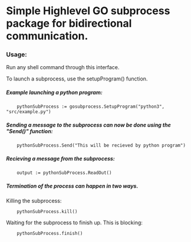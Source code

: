 # Simple Highlevel GO subprocess package for bidirectional communication.

### Usage:
Run any shell command through this interface.

To launch a subprocess, use the setupProgram() function.

##### Example launching a python program:
``` golang
	pythonSubProcess := gosubprocess.SetupProgram("python3", "src/example.py")
```

##### Sending a message to the subprocess can now be done using the "Send()" function:
``` golang
	pythonSubProcess.Send("This will be recieved by python program")
```

##### Recieving a message from the subprocess:
``` golang
	output := pythonSubProcess.ReadOut()
```

##### Termination of the process can happen in two ways.

Killing the subprocess:
``` golang
	pythonSubProcess.kill()
```

Waiting for the subprocess to finish up. This is blocking:
``` golang
	pythonSubProcess.finish()
```